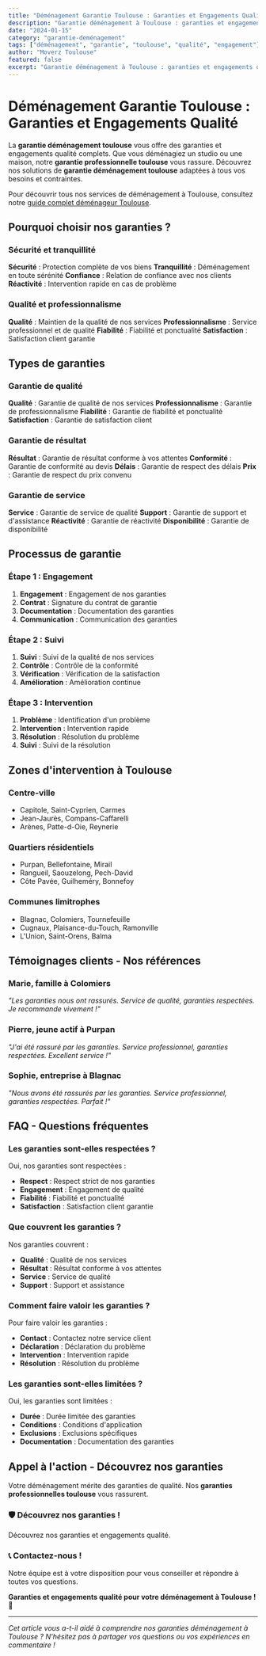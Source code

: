 ```yaml
---
title: "Déménagement Garantie Toulouse : Garanties et Engagements Qualité"
description: "Garantie déménagement à Toulouse : garanties et engagements qualité. Satisfaction garantie, qualité assurée, service professionnel. Découvrez nos garanties."
date: "2024-01-15"
category: "garantie-deménagement"
tags: ["déménagement", "garantie", "toulouse", "qualité", "engagement"]
author: "Moverz Toulouse"
featured: false
excerpt: "Garantie déménagement à Toulouse : garanties et engagements qualité. Satisfaction garantie, qualité assurée, service professionnel."
---
```


# Déménagement Garantie Toulouse : Garanties et Engagements Qualité

La **garantie déménagement toulouse** vous offre des garanties et engagements qualité complets. Que vous déménagiez un studio ou une maison, notre **garantie professionnelle toulouse** vous rassure. Découvrez nos solutions de **garantie déménagement toulouse** adaptées à tous vos besoins et contraintes.

Pour découvrir tous nos services de déménagement à Toulouse, consultez notre [guide complet déménageur Toulouse](/blog/demenageur/demenageur-toulouse).

## Pourquoi choisir nos garanties ?

### Sécurité et tranquillité

**Sécurité** : Protection complète de vos biens
**Tranquillité** : Déménagement en toute sérénité
**Confiance** : Relation de confiance avec nos clients
**Réactivité** : Intervention rapide en cas de problème

### Qualité et professionnalisme

**Qualité** : Maintien de la qualité de nos services
**Professionnalisme** : Service professionnel et de qualité
**Fiabilité** : Fiabilité et ponctualité
**Satisfaction** : Satisfaction client garantie

## Types de garanties

### Garantie de qualité

**Qualité** : Garantie de qualité de nos services
**Professionnalisme** : Garantie de professionnalisme
**Fiabilité** : Garantie de fiabilité et ponctualité
**Satisfaction** : Garantie de satisfaction client

### Garantie de résultat

**Résultat** : Garantie de résultat conforme à vos attentes
**Conformité** : Garantie de conformité au devis
**Délais** : Garantie de respect des délais
**Prix** : Garantie de respect du prix convenu

### Garantie de service

**Service** : Garantie de service de qualité
**Support** : Garantie de support et d'assistance
**Réactivité** : Garantie de réactivité
**Disponibilité** : Garantie de disponibilité

## Processus de garantie

### Étape 1 : Engagement

1. **Engagement** : Engagement de nos garanties
2. **Contrat** : Signature du contrat de garantie
3. **Documentation** : Documentation des garanties
4. **Communication** : Communication des garanties

### Étape 2 : Suivi

1. **Suivi** : Suivi de la qualité de nos services
2. **Contrôle** : Contrôle de la conformité
3. **Vérification** : Vérification de la satisfaction
4. **Amélioration** : Amélioration continue

### Étape 3 : Intervention

1. **Problème** : Identification d'un problème
2. **Intervention** : Intervention rapide
3. **Résolution** : Résolution du problème
4. **Suivi** : Suivi de la résolution

## Zones d'intervention à Toulouse

### Centre-ville
- Capitole, Saint-Cyprien, Carmes
- Jean-Jaurès, Compans-Caffarelli
- Arènes, Patte-d-Oie, Reynerie

### Quartiers résidentiels
- Purpan, Bellefontaine, Mirail
- Rangueil, Saouzelong, Pech-David
- Côte Pavée, Guilheméry, Bonnefoy

### Communes limitrophes
- Blagnac, Colomiers, Tournefeuille
- Cugnaux, Plaisance-du-Touch, Ramonville
- L'Union, Saint-Orens, Balma

## Témoignages clients - Nos références

### Marie, famille à Colomiers
*"Les garanties nous ont rassurés. Service de qualité, garanties respectées. Je recommande vivement !"*

### Pierre, jeune actif à Purpan
*"J'ai été rassuré par les garanties. Service professionnel, garanties respectées. Excellent service !"*

### Sophie, entreprise à Blagnac
*"Nous avons été rassurés par les garanties. Service professionnel, garanties respectées. Parfait !"*

## FAQ - Questions fréquentes

### Les garanties sont-elles respectées ?

Oui, nos garanties sont respectées :
- **Respect** : Respect strict de nos garanties
- **Engagement** : Engagement de qualité
- **Fiabilité** : Fiabilité et ponctualité
- **Satisfaction** : Satisfaction client garantie

### Que couvrent les garanties ?

Nos garanties couvrent :
- **Qualité** : Qualité de nos services
- **Résultat** : Résultat conforme à vos attentes
- **Service** : Service de qualité
- **Support** : Support et assistance

### Comment faire valoir les garanties ?

Pour faire valoir les garanties :
- **Contact** : Contactez notre service client
- **Déclaration** : Déclaration du problème
- **Intervention** : Intervention rapide
- **Résolution** : Résolution du problème

### Les garanties sont-elles limitées ?

Oui, les garanties sont limitées :
- **Durée** : Durée limitée des garanties
- **Conditions** : Conditions d'application
- **Exclusions** : Exclusions spécifiques
- **Documentation** : Documentation des garanties

## Appel à l'action - Découvrez nos garanties

Votre déménagement mérite des garanties de qualité. Nos **garanties professionnelles toulouse** vous rassurent.

### 🛡️ **Découvrez nos garanties !**

Découvrez nos garanties et engagements qualité.

### 📞 **Contactez-nous !**

Notre équipe est à votre disposition pour vous conseiller et répondre à toutes vos questions.

**Garanties et engagements qualité pour votre déménagement à Toulouse !** 🚚

---

*Cet article vous a-t-il aidé à comprendre nos garanties déménagement à Toulouse ? N'hésitez pas à partager vos questions ou vos expériences en commentaire !*

